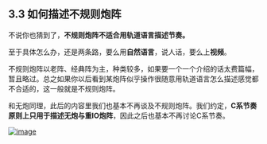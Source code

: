 ## 3.3 如何描述不规则炮阵

 

不说你也猜到了，**不规则炮阵不适合用轨道语言描述节奏。**

 

至于具体怎么办，还是两条路，要么用**自然语言**，说人话，要么上**视频**。

 

不规则炮阵以老阵、经典阵为主，种类较多，如果要一个一个介绍的话太费篇幅，暂且略过。总之如果你以后看到某炮阵似乎操作很随意用轨道语言怎么描述感觉都不合适的，这一般就是不规则炮阵。

 

和无炮同理，此后的内容里我们也基本不再谈及不规则炮阵。我们约定，**C系节奏原则上只用于描述无炮与重IO炮阵**，因此之后也基本不再讨论C系节奏。

 

[![image](https://forum.crescb.com/wp-content/uploads/wpforo/attachments/2/thumbnail/334-image.png)](https://forum.crescb.com/wp-content/uploads/wpforo/attachments/2/334-image.png)